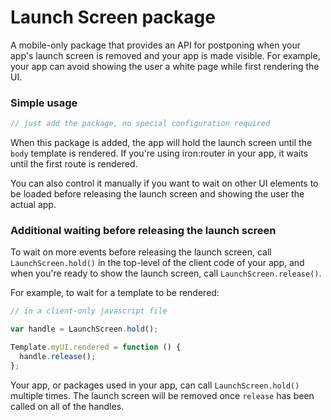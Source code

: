 Launch Screen package
===

A mobile-only package that provides an API for postponing when your
app's launch screen is removed and your app is made visible. For
example, your app can avoid showing the user a white page while first
rendering the UI.

### Simple usage

```js
// just add the package, no special configuration required
```

When this package is added, the app will hold the launch screen until
the `body` template is rendered. If you're using iron:router in your
app, it waits until the first route is rendered.

You can also control it manually if you want to wait on other UI
elements to be loaded before releasing the launch screen and showing
the user the actual app.

### Additional waiting before releasing the launch screen

To wait on more events before releasing the launch screen, call
`LaunchScreen.hold()` in the top-level of the client code of your app,
and when you're ready to show the launch screen, call
`LaunchScreen.release()`.

For example, to wait for a template to be rendered:

```javascript
// in a client-only javascript file

var handle = LaunchScreen.hold();

Template.myUI.rendered = function () {
  handle.release();
};
```

Your app, or packages used in your app, can call `LaunchScreen.hold()`
multiple times. The launch screen will be removed once `release` has been
called on all of the handles.
